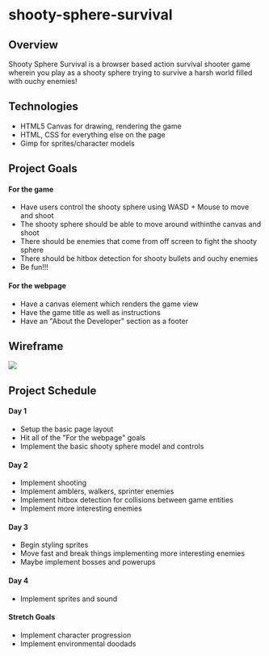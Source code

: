 # shooty-sphere-survival

## Overview

Shooty Sphere Survival is a browser based action survival shooter game wherein you play as a shooty sphere trying to survive a harsh world filled with ouchy enemies!

## Technologies

* HTML5 Canvas for drawing, rendering the game
* HTML, CSS for everything else on the page
* Gimp for sprites/character models

## Project Goals

#### For the game
* Have users control the shooty sphere using WASD + Mouse to move and shoot
* The shooty sphere should be able to move around withinthe canvas and shoot
* There should be enemies that come from off screen to fight the shooty sphere
* There should be hitbox detection for shooty bullets and ouchy enemies
* Be fun!!!
#### For the webpage
* Have a canvas element which renders the game view
* Have the game title as well as instructions
* Have an "About the Developer" section as a footer

## Wireframe

![](https://github.com/brtsai/shooty-sphere-survival/blob/master/documentation/wireframes/shooty-sphere-wireframe.png)

## Project Schedule

#### Day 1
* Setup the basic page layout
* Hit all of the "For the webpage" goals
* Implement the basic shooty sphere model and controls

#### Day 2
* Implement shooting
* Implement amblers, walkers, sprinter enemies
* Implement hitbox detection for collisions between game entities
* Implement more interesting enemies

#### Day 3
* Begin styling sprites
* Move fast and break things implementing more interesting enemies
* Maybe implement bosses and powerups

#### Day 4
* Implement sprites and sound

#### Stretch Goals
* Implement character progression
* Implement environmental doodads
